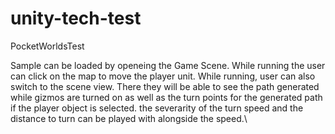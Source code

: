 # unity-tech-test
 PocketWorldsTest

Sample can be loaded by openeing the Game Scene. 
While running the user can click on the map to move the player unit.
While running, user can also switch to the scene view. There they will be able to see the path generated while gizmos are turned on as well as the turn points for the generated path
if the player object is selected. the severarity of the turn speed and the distance to turn can be played with alongside the speed.\
